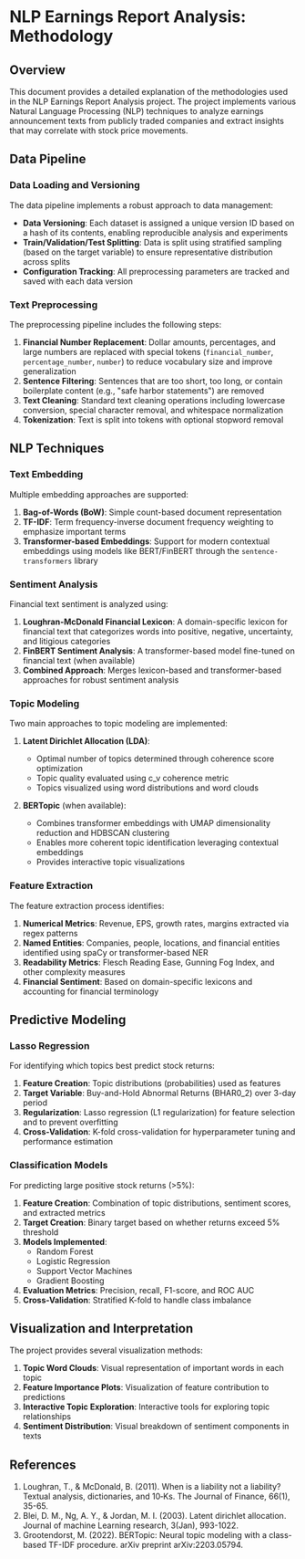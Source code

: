 # NLP Earnings Report Analysis: Methodology

## Overview

This document provides a detailed explanation of the methodologies used in the NLP Earnings Report Analysis project. The project implements various Natural Language Processing (NLP) techniques to analyze earnings announcement texts from publicly traded companies and extract insights that may correlate with stock price movements.

## Data Pipeline

### Data Loading and Versioning

The data pipeline implements a robust approach to data management:

- **Data Versioning**: Each dataset is assigned a unique version ID based on a hash of its contents, enabling reproducible analysis and experiments
- **Train/Validation/Test Splitting**: Data is split using stratified sampling (based on the target variable) to ensure representative distribution across splits
- **Configuration Tracking**: All preprocessing parameters are tracked and saved with each data version

### Text Preprocessing

The preprocessing pipeline includes the following steps:

1. **Financial Number Replacement**: Dollar amounts, percentages, and large numbers are replaced with special tokens (`financial_number`, `percentage_number`, `number`) to reduce vocabulary size and improve generalization
2. **Sentence Filtering**: Sentences that are too short, too long, or contain boilerplate content (e.g., "safe harbor statements") are removed
3. **Text Cleaning**: Standard text cleaning operations including lowercase conversion, special character removal, and whitespace normalization
4. **Tokenization**: Text is split into tokens with optional stopword removal

## NLP Techniques

### Text Embedding

Multiple embedding approaches are supported:

1. **Bag-of-Words (BoW)**: Simple count-based document representation
2. **TF-IDF**: Term frequency-inverse document frequency weighting to emphasize important terms
3. **Transformer-based Embeddings**: Support for modern contextual embeddings using models like BERT/FinBERT through the `sentence-transformers` library

### Sentiment Analysis

Financial text sentiment is analyzed using:

1. **Loughran-McDonald Financial Lexicon**: A domain-specific lexicon for financial text that categorizes words into positive, negative, uncertainty, and litigious categories
2. **FinBERT Sentiment Analysis**: A transformer-based model fine-tuned on financial text (when available)
3. **Combined Approach**: Merges lexicon-based and transformer-based approaches for robust sentiment analysis

### Topic Modeling

Two main approaches to topic modeling are implemented:

1. **Latent Dirichlet Allocation (LDA)**:
   - Optimal number of topics determined through coherence score optimization
   - Topic quality evaluated using c_v coherence metric
   - Topics visualized using word distributions and word clouds

2. **BERTopic** (when available):
   - Combines transformer embeddings with UMAP dimensionality reduction and HDBSCAN clustering
   - Enables more coherent topic identification leveraging contextual embeddings
   - Provides interactive topic visualizations

### Feature Extraction

The feature extraction process identifies:

1. **Numerical Metrics**: Revenue, EPS, growth rates, margins extracted via regex patterns
2. **Named Entities**: Companies, people, locations, and financial entities identified using spaCy or transformer-based NER
3. **Readability Metrics**: Flesch Reading Ease, Gunning Fog Index, and other complexity measures
4. **Financial Sentiment**: Based on domain-specific lexicons and accounting for financial terminology

## Predictive Modeling

### Lasso Regression

For identifying which topics best predict stock returns:

1. **Feature Creation**: Topic distributions (probabilities) used as features
2. **Target Variable**: Buy-and-Hold Abnormal Returns (BHAR0_2) over 3-day period
3. **Regularization**: Lasso regression (L1 regularization) for feature selection and to prevent overfitting
4. **Cross-Validation**: K-fold cross-validation for hyperparameter tuning and performance estimation

### Classification Models

For predicting large positive stock returns (>5%):

1. **Feature Creation**: Combination of topic distributions, sentiment scores, and extracted metrics
2. **Target Creation**: Binary target based on whether returns exceed 5% threshold
3. **Models Implemented**:
   - Random Forest
   - Logistic Regression
   - Support Vector Machines
   - Gradient Boosting
4. **Evaluation Metrics**: Precision, recall, F1-score, and ROC AUC
5. **Cross-Validation**: Stratified K-fold to handle class imbalance

## Visualization and Interpretation

The project provides several visualization methods:

1. **Topic Word Clouds**: Visual representation of important words in each topic
2. **Feature Importance Plots**: Visualization of feature contribution to predictions
3. **Interactive Topic Exploration**: Interactive tools for exploring topic relationships
4. **Sentiment Distribution**: Visual breakdown of sentiment components in texts

## References

1. Loughran, T., & McDonald, B. (2011). When is a liability not a liability? Textual analysis, dictionaries, and 10‐Ks. The Journal of Finance, 66(1), 35-65.
2. Blei, D. M., Ng, A. Y., & Jordan, M. I. (2003). Latent dirichlet allocation. Journal of machine Learning research, 3(Jan), 993-1022.
3. Grootendorst, M. (2022). BERTopic: Neural topic modeling with a class-based TF-IDF procedure. arXiv preprint arXiv:2203.05794.